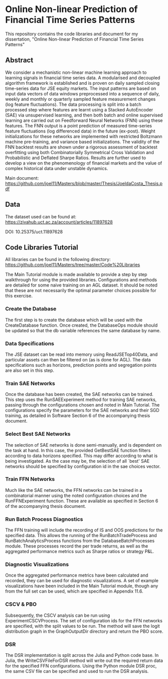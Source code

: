 # Online Non-linear Prediction of Financial Time Series Patterns

This repository contains the code libraries and document for my dissertation, "Online Non-linear Prediction of Financial Time Series Patterns"

## Abstract

We consider a mechanistic non-linear machine learning approach to learning signals in financial time series data. A modularised and decoupled algorithm framework
is established and is proven on daily sampled closing time-series data for JSE equity
markets. The input patterns are based on input data vectors of data windows preprocessed into a sequence of daily, weekly and monthly or quarterly sampled feature
measurement changes (log feature fluctuations). The data processing is split into a
batch processed step where features are learnt using a Stacked AutoEncoder (SAE) via
unsupervised learning, and then both batch and online supervised learning are carried
out on Feedforward Neural Networks (FNN) using these features. The FNN output is
a point prediction of measured time-series feature fluctuations (log differenced data)
in the future (ex-post). Weight initializations for these networks are implemented
with restricted Boltzmann machine pre-training, and variance based initializations.
The validity of the FNN backtest results are shown under a rigorous assessment of
backtest overfitting using both Combinatorially Symmetrical Cross Validation and
Probabilistic and Deflated Sharpe Ratios. Results are further used to develop a view
on the phenomenology of financial markets and the value of complex historical data
under unstable dynamics.

Main document: https://github.com/joel11/Masters/blob/master/Thesis/JoeldaCosta_Thesis.pdf

## Data

The dataset used can be found at: https://zivahub.uct.ac.za/account/articles/11897628

DOI: 10.25375/uct.11897628

## Code Libraries Tutorial 

All libraries can be found in the following directory: https://github.com/joel11/Masters/tree/master/Code%20Libraries

The Main Tutorial module is made available to provide a step by step walkthrough
for using the provided libraries. Configurations and methods are detailed
for some naive training on an AGL dataset. It should
be noted that these are not necessarily the optimal parameter choices possible
for this exercise.

### Create the Database
The first step is to create the database which will be used with the CreateDatabase
function. Once created, the DatabaseOps module should be updated so
that the db variable references the same database by name.

### Data Specifications
The JSE dataset can be read into memory using ReadJSETop40Data, and particular
assets can then be filtered on (as is done for AGL). The data specifications
such as horizons, prediction points and segregation points are also set in
this step.

### Train SAE Networks
Once the database has been created, the SAE networks can be trained. This
step uses the RunSAEExperiment method for training SAE networks, passing
through the configurations chosen and noted in Main Tutorial. The
configurations specify the parameters for the SAE networks and their SGD
training, as detailed in Software Section 6 of the accompanying thesis document.

### Select Best SAE Networks
The selection of SAE networks is done semi-manually, and is dependent on the
task at hand. In this case, the provided GetBestSAE function filters according
to data horizons specified. This may differ according to what is being investigated.
As the case may be, the selection of all `best' SAE networks should be
specified by configuration id in the sae choices vector.

### Train FFN Networks
Much like the SAE networks, the FFN networks can be trained in a combinatorial
manner using the noted configuration choices and the RunFFNExperiment
function. These are available as specified in Section 6 of the accompanying thesis document.

### Run Batch Process Diagnostics
The FFN training will include the recording of IS and OOS predictions for
the specified data. This allows the running of the RunBatchTradeProcess and
RunBatchAnalyticsProcess functions from the DatabaseBatchProcesses module. These processes record the per trade returns, as well as the aggregated
performance metrics such as Sharpe ratios or strategy P&L.

### Diagnostic Visualizations
Once the aggregated performance metrics have been calculated and recorded,
they can be used for diagnostic visualizations. A set of example visualizations
have been included in the Main Tutorial module, though any from the
full set can be used, which are specified in Appendix 11.6.

### CSCV & PBO
Subsequently, the CSCV analysis can be run using ExperimentCSCVProcess. The set of configuration ids for the FFN networks are specified, with
the split values to be run. The method will save the logit distribution graph
in the GraphOutputDir directory and return the PBO score.

### DSR
The DSR implementation is split across the Julia and Python code base. In
Julia, the WriteCSVFileForDSR method will write out the required return data
for the specified FFN configurations. Using the Python module DSR proc, the
same CSV file can be specified and used to run the DSR analysis.
